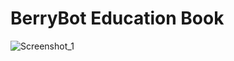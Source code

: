 # BerryBot Education Book


![Screenshot_1](https://github.com/user-attachments/assets/d306ced5-3822-4dbe-a837-6812317bf3fc)
